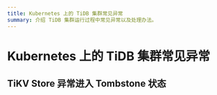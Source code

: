 ```yaml
---
title: Kubernetes 上的 TiDB 集群常见异常
summary: 介绍 TiDB 集群运行过程中常见异常以及处理办法。
---
```


# Kubernetes 上的 TiDB 集群常见异常

## TiKV Store 异常进入 Tombstone 状态

